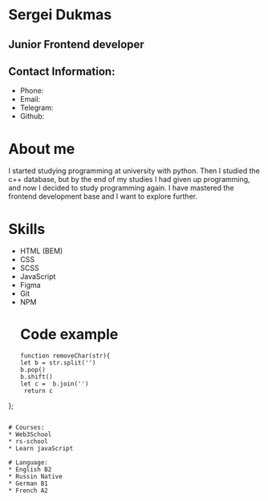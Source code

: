 # Sergei Dukmas
## Junior Frontend developer

## Contact Information:
* Phone:
* Email:
* Telegram:
* Github:

# About me
I started studying programming at university with python. 
Then I studied the c++ database, but by the end of my studies I had given up programming, and now I decided to study programming again. 
I have mastered the frontend development base and I want to explore further.

# Skills
* HTML (BEM)
* CSS
* SCSS
* JavaScript
* Figma
* Git
* NPM
  # Code example
  ```
  function removeChar(str){
  let b = str.split('')
  b.pop()
  b.shift()
  let c =  b.join('')
   return c

};

  ```

# Courses:
* Web3School
* rs-school
* Learn javaScript

# Language:
* English B2
* Russin Native
* German B1
* French A2
